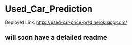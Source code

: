 # Used_Car_Prediction

Deployed Link:
https://used-car-price-pred.herokuapp.com/

## will soon have a detailed readme
